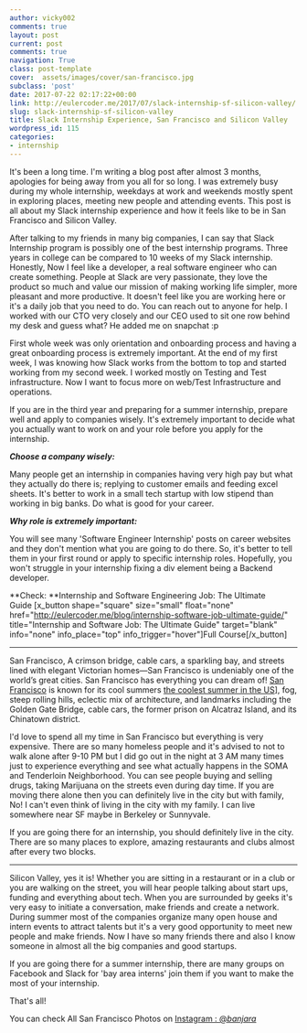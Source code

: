 ```yaml
---
author: vicky002
comments: true
layout: post
current: post
comments: true
navigation: True
class: post-template
cover:  assets/images/cover/san-francisco.jpg
subclass: 'post'
date: 2017-07-22 02:17:22+00:00
link: http://eulercoder.me/2017/07/slack-internship-sf-silicon-valley/
slug: slack-internship-sf-silicon-valley
title: Slack Internship Experience, San Francisco and Silicon Valley
wordpress_id: 115
categories:
- internship
---
```


It's been a long time. I'm writing a blog post after almost 3 months, apologies for being away from you all for so long. I was extremely busy during my whole internship, weekdays at work and weekends mostly spent in exploring places, meeting new people and attending events. This post is all about my Slack internship experience and how it feels like to be in San Francisco and Silicon Valley.

After talking to my friends in many big companies, I can say that Slack Internship program is possibly one of the best internship programs. Three years in college can be compared to 10 weeks of my Slack internship. Honestly, Now I feel like a developer, a real software engineer who can create something. People at Slack are very passionate, they love the product so much and value our mission of making working life simpler, more pleasant and more productive. It doesn't feel like you are working here or it's a daily job that you need to do. You can reach out to anyone for help. I worked with our CTO very closely and our CEO used to sit one row behind my desk and guess what? He added me on snapchat :p

First whole week was only orientation and onboarding process and having a great onboarding process is extremely important. At the end of my first week, I was knowing how Slack works from the bottom to top and started working from my second week. I worked mostly on Testing and Test infrastructure. Now I want to focus more on web/Test Infrastructure and operations.

If you are in the third year and preparing for a summer internship, prepare well and apply to companies wisely. It's extremely important to decide what you actually want to work on and your role before you apply for the internship.
<!-- more -->

**_Choose a company wisely:_**

Many people get an internship in companies having very high pay but what they actually do there is; replying to customer emails and feeding excel sheets. It's better to work in a small tech startup with low stipend than working in big banks. Do what is good for your career.

_**Why role is extremely important:**_

You will see many 'Software Engineer Internship' posts on career websites and they don't mention what you are going to do there. So, it's better to tell them in your first round or apply to specific internship roles. Hopefully, you won't struggle in your internship fixing a div element being a Backend developer.

**Check: **Internship and Software Engineering Job: The Ultimate Guide [x_button shape="square" size="small" float="none" href="http://eulercoder.me/blog/internship-software-job-ultimate-guide/" title="Internship and Software Job: The Ultimate Guide" target="blank" info="none" info_place="top" info_trigger="hover"]Full Course[/x_button]



* * *



San Francisco, A crimson bridge, cable cars, a sparkling bay, and streets lined with elegant Victorian homes—San Francisco is undeniably one of the world’s great cities. San Francisco has everything you can dream of! [San Francisco](https://www.flickr.com/search/?text=san%20francisco) is known for its cool summers [the coolest summer in the US](https://www.currentresults.com/Weather-Extremes/US/coldest-cities-summer.php)], fog, steep rolling hills, eclectic mix of architecture, and landmarks including the Golden Gate Bridge, cable cars, the former prison on Alcatraz Island, and its Chinatown district.

I'd love to spend all my time in San Francisco but everything is very expensive. There are so many homeless people and it's advised to not to walk alone after 9-10 PM but I did go out in the night at 3 AM many times just to experience everything and see what actually happens in the SOMA and Tenderloin Neighborhood. You can see people buying and selling drugs, taking Marijuana on the streets even during day time. If you are moving there alone then you can definitely live in the city but with family, No! I can't even think of living in the city with my family. I can live somewhere near SF maybe in Berkeley or Sunnyvale.

If you are going there for an internship, you should definitely live in the city. There are so many places to explore, amazing restaurants and clubs almost after every two blocks.



* * *



Silicon Valley, yes it is! Whether you are sitting in a restaurant or in a club or you are walking on the street, you will hear people talking about start ups, funding and everything about tech. When you are surrounded by geeks it's very easy to initiate a conversation, make friends and create a network. During summer most of the companies organize many open house and intern events to attract talents but it's a very good opportunity to meet new people and make friends. Now I have so many friends there and also I know someone in almost all the big companies and good startups.

If you are going there for a summer internship, there are many groups on Facebook and Slack for 'bay area interns' join them if you want to make the most of your internship.

That's all!

You can check All San Francisco Photos on [Instagram : @_banjara_](http://instagram.com/_banjara_)

